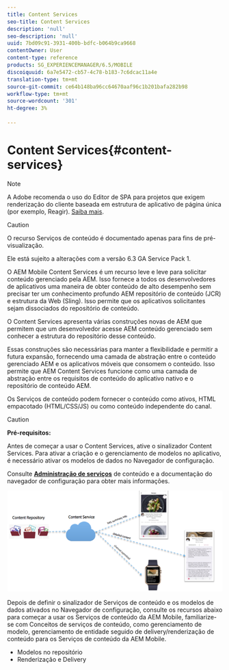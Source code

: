 ```yaml
---
title: Content Services
seo-title: Content Services
description: 'null'
seo-description: 'null'
uuid: 7bd09c91-3931-400b-bdfc-b064b9ca9668
contentOwner: User
content-type: reference
products: SG_EXPERIENCEMANAGER/6.5/MOBILE
discoiquuid: 6a7e5472-cb57-4c78-b183-7c6dcac11a4e
translation-type: tm+mt
source-git-commit: ce64b148ba96cc64670aaf96c1b201bafa282b98
workflow-type: tm+mt
source-wordcount: '301'
ht-degree: 3%

---
```



# Content Services{#content-services}

>[!NOTE]
>
>A Adobe recomenda o uso do Editor de SPA para projetos que exigem renderização do cliente baseada em estrutura de aplicativo de página única (por exemplo, Reagir). [Saiba mais](/help/sites-developing/spa-overview.md).

>[!CAUTION]
>
>O recurso Serviços de conteúdo é documentado apenas para fins de pré-visualização.
>
>Ele está sujeito a alterações com a versão 6.3 GA Service Pack 1.

O AEM Mobile Content Services é um recurso leve e leve para solicitar conteúdo gerenciado pela AEM. Isso fornece a todos os desenvolvedores de aplicativos uma maneira de obter conteúdo de alto desempenho sem precisar ter um conhecimento profundo AEM repositório de conteúdo (JCR) e estrutura da Web (Sling). Isso permite que os aplicativos solicitantes sejam dissociados do repositório de conteúdo.

O Content Services apresenta várias construções novas de AEM que permitem que um desenvolvedor acesse AEM conteúdo gerenciado sem conhecer a estrutura do repositório desse conteúdo.

Essas construções são necessárias para manter a flexibilidade e permitir a futura expansão, fornecendo uma camada de abstração entre o conteúdo gerenciado AEM e os aplicativos móveis que consomem o conteúdo. Isso permite que AEM Content Services funcione como uma camada de abstração entre os requisitos de conteúdo do aplicativo nativo e o repositório de conteúdo AEM.

Os Serviços de conteúdo podem fornecer o conteúdo como ativos, HTML empacotado (HTML/CSS/JS) ou como conteúdo independente do canal.

>[!CAUTION]
>
>**Pré-requisitos:**
>
>Antes de começar a usar o Content Services, ative o sinalizador Content Services. Para ativar a criação e o gerenciamento de modelos no aplicativo, é necessário ativar os modelos de dados no Navegador de configuração.
>
>Consulte **[Administração de serviços](/help/mobile/developing-content-services.md)** de conteúdo e a documentação do navegador [](/help/sites-administering/configurations.md) de configuração para obter mais informações.

![chlimage_1-143](assets/chlimage_1-143.png)

Depois de definir o sinalizador de Serviços de conteúdo e os modelos de dados ativados no Navegador de configuração, consulte os recursos abaixo para começar a usar os Serviços de conteúdo da AEM Mobile, familiarize-se com Conceitos de serviços de conteúdo, como gerenciamento de modelo, gerenciamento de entidade seguido de delivery/renderização de conteúdo para os Serviços de conteúdo da AEM Mobile.

* Modelos no repositório
* Renderização e Delivery
